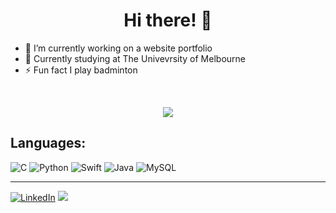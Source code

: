 <h1 align="center">Hi there! 👋</h1>
<!--
**ybotf/ybotf** is a ✨ _special_ ✨ repository because its `README.md` (this file) appears on your GitHub profile.
-->
<ul>
  <li>🔭 I’m currently working on a website portfolio</li>
  <li>🌱 Currently studying at The Univevrsity of Melbourne</li>
  <li>⚡ Fun fact I play badminton</li>
</ul>

<br>

<div align="center">
<p>
<img src="https://github-readme-streak-stats.herokuapp.com/?user=ybotf&theme=tokyonight&hide_border=true" />
</p>
</div>

## Languages:
![C](https://img.shields.io/badge/c-%2300599C.svg?style=for-the-badge&logo=c&logoColor=white) ![Python](https://img.shields.io/badge/python-3670A0?style=for-the-badge&logo=python&logoColor=ffdd54) ![Swift](https://img.shields.io/badge/swift-F54A2A?style=for-the-badge&logo=swift&logoColor=white) ![Java](https://img.shields.io/badge/java-%23ED8B00.svg?style=for-the-badge&logo=java&logoColor=white) ![MySQL](https://img.shields.io/badge/mysql-%2300f.svg?style=for-the-badge&logo=mysql&logoColor=white)

---
[![LinkedIn](https://img.shields.io/badge/LinkedIn-%230077B5.svg?logo=linkedin&logoColor=white)](https://linkedin.com/in/tobyfunghm) 
[![](https://visitcount.itsvg.in/api?id=ybotf&icon=0&color=0)](https://visitcount.itsvg.in)


<!-- Proudly created with GPRM ( https://gprm.itsvg.in ) -->
